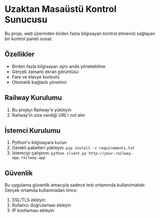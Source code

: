 # Uzaktan Masaüstü Kontrol Sunucusu

Bu proje, web üzerinden birden fazla bilgisayarı kontrol etmenizi sağlayan bir kontrol paneli sunar.

## Özellikler

- Birden fazla bilgisayarı aynı anda yönetebilme
- Gerçek zamanlı ekran görüntüsü
- Fare ve klavye kontrolü
- Otomatik bağlantı yönetimi

## Railway Kurulumu

1. Bu projeyi Railway'e yükleyin
2. Railway'in size verdiği URL'i not alın

## İstemci Kurulumu

1. Python'u bilgisayara kurun
2. Gerekli paketleri yükleyin: `pip install -r requirements.txt`
3. İstemciyi çalıştırın: `python client.py http://your-railway-app.railway.app`

## Güvenlik

Bu uygulama güvenlik amacıyla sadece test ortamında kullanılmalıdır. Gerçek ortamda kullanmadan önce:

1. SSL/TLS ekleyin
2. Kullanıcı doğrulaması ekleyin
3. IP kısıtlaması ekleyin
